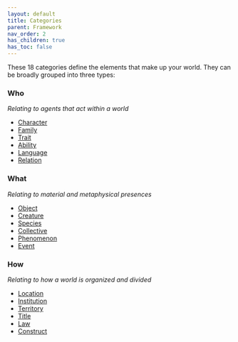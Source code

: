 ```yaml
---
layout: default
title: Categories
parent: Framework
nav_order: 2
has_children: true
has_toc: false
---
```


These 18 categories define the elements that make up your world. They can be broadly grouped into three types:

### Who 

*Relating to agents that act within a world* 

- [Character](/docs/framework/categories/character) 
- [Family](/docs/framework/categories/family) 
- [Trait](/docs/framework/categories/trait) 
- [Ability](/docs/framework/categories/ability) 
- [Language](/docs/framework/categories/language) 
- [Relation](/docs/framework/categories/relation) 

### What 

*Relating to material and metaphysical presences*

- [Object](/docs/framework/categories/object) 
- [Creature](/docs/framework/categories/creature) 
- [Species](/docs/framework/categories/species) 
- [Collective](/docs/framework/categories/collective) 
- [Phenomenon](/docs/framework/categories/phenomenon) 
- [Event](/docs/framework/categories/event) 

### How

*Relating to how a world is organized and divided*

- [Location](/docs/framework/categories/location.html)  
- [Institution](/docs/framework/categories/institution) 
- [Territory](/docs/framework/categories/territory) 
- [Title](/docs/framework/categories/title) 
- [Law](/docs/framework/categories/law) 
- [Construct](/docs/framework/categories/construct) 
